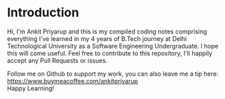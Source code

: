 # Introduction
Hi, I'm Ankit Priyarup and this is my compiled coding notes comprising everything I've learned in my 4 years of B.Tech journey at Delhi Technological University as a Software Engineering Undergraduate. I hope this will come useful. Feel free to contribute to this repository, I'll happily accept any Pull Requests or issues.

Follow me on Github to support my work, you can also leave me a tip here: https://www.buymeacoffee.com/ankitpriyarup <br>
Happy Learning!
